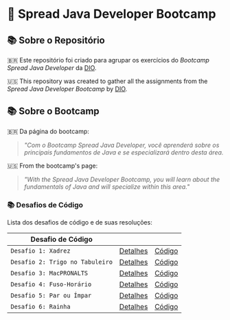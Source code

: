 # 🚀 Spread Java Developer Bootcamp

## 📚 Sobre o Repositório

🇧🇷 Este repositório foi criado para agrupar os exercícios do _Bootcamp Spread Java Developer_ da [DIO](www.dio.me).

🇺🇸 This repository was created to gather all the assignments from the _Spread Java Developer Bootcamp_ by [DIO](www.dio.me).

## 📚 Sobre o Bootcamp

🇧🇷  Da página do bootcamp:
> _"Com o Bootcamp Spread Java Developer, você aprenderá sobre os principais fundamentos de Java e se especializará dentro desta área._

🇺🇸  From the bootcamp's page:
> _"With the Spread Java Developer Bootcamp, you will learn about the fundamentals of Java and will specialize within this area."_

### 📚 Desafios de Código

Lista dos desafios de código e de suas resoluções:

| **Desafio de Código** |    |    |
|-----------------------------------|:----------:|:--------:|
| `Desafio 1: Xadrez`                | [Detalhes](https://github.com/scatteredsky/spread-java-developer/blob/master/desafio-de-codigo-1-xadrez/README.md) | [Código](https://github.com/scatteredsky/spread-java-developer/blob/master/desafio-de-codigo-1-xadrez/chess.java) |
| `Desafio 2: Trigo no Tabuleiro`    | [Detalhes](https://github.com/scatteredsky/spread-java-developer/blob/master/desafio-2-trigo-no-tabuleiro/trigo.md) | [Código](https://github.com/scatteredsky/spread-java-developer/blob/master/desafio-2-trigo-no-tabuleiro/trigo.java) |
| `Desafio 3: MacPRONALTS`           | [Detalhes](https://github.com/scatteredsky/spread-java-developer/blob/master/desafio-3-macpronalts/macpronalts.md) | [Código](https://github.com/scatteredsky/spread-java-developer/blob/master/desafio-3-macpronalts/macpronalts.java) |
| `Desafio 4: Fuso-Horário`          | [Detalhes](https://github.com/scatteredsky/spread-java-developer/blob/master/desafio-4-fuso-horario/FusoHorario.md) | [Código](https://github.com/scatteredsky/spread-java-developer/blob/master/desafio-4-fuso-horario/TimeZone.java) |
| `Desafio 5: Par ou Ímpar`          | [Detalhes](https://github.com/scatteredsky/spread-java-developer/blob/master/desafio-5-par-ou-impar/parouimpar.md) | [Código](https://github.com/scatteredsky/spread-java-developer/blob/master/desafio-5-par-ou-impar/evenOrOdd.java) |
| `Desafio 6: Rainha`                 | [Detalhes](https://github.com/scatteredsky/spread-java-developer/blob/master/desafio-6-rainha/rainha.md) | [Código](https://github.com/scatteredsky/spread-java-developer/blob/master/desafio-6-rainha/queenMoves.java) |

